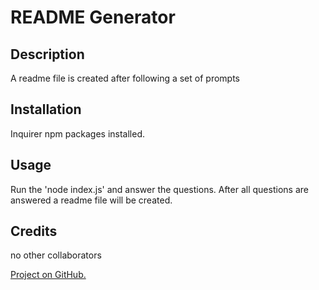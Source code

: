 
# README Generator

## Description
A readme file is created after following a set of prompts

## Installation
Inquirer npm packages installed.
    
## Usage
Run the 'node index.js' and answer the questions. After all questions are answered a readme file will be created.

## Credits
no other collaborators

<a href="https://github.com/Morettilouie/README-generator.git">Project on GitHub.</a>
    